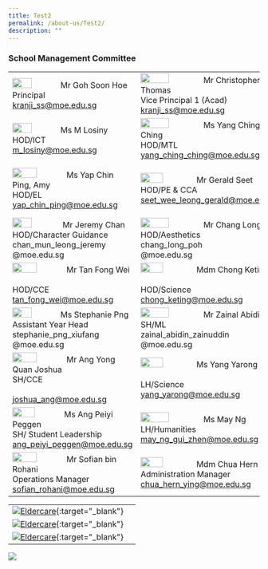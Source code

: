 ```yaml
---
title: Test2
permalink: /about-us/Test2/
description: ""
---
```

### School Management Committee



|  | | |
| -------- | -------- | -------- |
| <img src="/images/1smcsmc.png" style="width:40%">Mr Goh Soon Hoe<br>Principal<br>kranji_ss@moe.edu.sg 	| <img src="/images/2smcsmc.png" style="width:45%">Mr Christopher Thomas<br>Vice Principal 1 (Acad)<br>kranji_ss@moe.edu.sg 	| <img src="/images/3smcsmc.png" style="width:45%">Mrs Oh-Ong Lay Ling<br>Vice Principal 2 (Acad)<br>kranji_ss@moe.edu.sg 	|
| <img src="/images/4smcsmc.png" style="width:40%">Ms M Losiny<br>HOD/ICT<br>m_losiny@moe.edu.sg 	| <img src="/images/5smcsmc.png" style="width:45%">Ms Yang Ching-Ching<br>HOD/MTL<br>yang_ching_ching@moe.edu.sg 	| <img src="/images/6smcsmc.png" style="width:45%">Ms Yap Janny<br>HOD/Math<br>janny_yap@moe.edu.sg 	|
| <img src="/images/7smcsmc.png" style="width:45%">Ms Yap Chin Ping, Amy<br>HOD/EL<br>yap_chin_ping@moe.edu.sg 	| <img src="/images/8smcsmc.png" style="width:40%">Mr Gerald Seet<br>HOD/PE &amp; CCA<br>seet_wee_leong_gerald@moe.edu.sg 	| <img src="/images/9smcsmc.png" style="width:45%">Ms Natasha Bte Supa'at<br>School Staff Developer<br><br>natasha_supaat@moe.edu.sg 	|
|  <img src="/images/10smcsmc.png" style="width:40%"> Mr Jeremy Chan<br>HOD/Character Guidance<br>chan_mun_leong_jeremy<br>@moe.edu.sg 	| <img src="/images/11smcsmc.png" style="width:45%">Mr Chang Long Poh<br>HOD/Aesthetics<br>chang_long_poh<br>@moe.edu.sg 	| <img src="/images/12smcsmc.png" style="width:40%">Mr Desmond Tan<br>HOD/Humanities<br>tan_chee_wee_desmond<br>@moe.edu.sg 	| 
| <img src="/images/13smcsmc.png" style="width:45%">Mr Tan Fong Wei<br><br>HOD/CCE<br>tan_fong_wei@moe.edu.sg 	| <img src="/images/14smcsmc.png" style="width:40%">Mdm Chong Keting<br><br>HOD/Science<br>chong_keting@moe.edu.sg 	| <img src="/images/15smcsmc.png" style="width:43%">Mr Guay Hansen<br>Year Head (Upper Sec)<br>guay_hansen@moe.edu.sg 	|
| <img src="/images/16smcsmc.png" style="width:40%">Ms Stephanie Png<br>Assistant Year Head<br>stephanie_png_xiufang<br>@moe.edu.sg 	| <img src="/images/17smcsmc.png" style="width:45%">Mr Zainal Abidin<br>SH/ML<br>zainal_abidin_zainuddin<br>@moe.edu.sg 	| <img src="/images/18smcsmc.png" style="width:43%"><br>Ms Felicia Mah<br>SH/Student Well-Being<br>mah_rui_jing_felicia@moe.edu.sg |
| <img src="/images/19smcsmc.png" style="width:45%">Mr Ang Yong Quan Joshua<br>SH/CCE<br><br>joshua_ang@moe.edu.sg 	|<img src="/images/20smcsmc.png" style="width:40%">Ms Yang Yarong<br><br>LH/Science<br>yang_yarong@moe.edu.sg 	| <img src="/images/21smcsmc.png" style="width:45%">Ms Pan Qiuzhu<br>SH/Science Research<br><br>pan_qiuzhu@moe.edu.sg 	|
| <img src="/images/22smcsmc.png" style="width:43%">Ms Ang Peiyi Peggen<br>SH/ Student Leadership<br>ang_peiyi_peggen@moe.edu.sg 	| <img src="/images/23smcsmc.png" style="width:45%">Ms May Ng<br>LH/Humanities<br>may_ng_gui_zhen@moe.edu.sg 	|  
<img src="/images/24smcsmc.png" style="width:45%">Mr Sofian bin Rohani<br>Operations Manager<br>sofian_rohani@moe.edu.sg 	| <img src="/images/25smcsmc.png" style="width:40%">Mdm Chua Hern Ying<br>Administration Manager<br>chua_hern_ying@moe.edu.sg 	|

| | |
| --- | --- | 
| [![Eldercare](/images/eldercare-img.png)](/training/eldercare/){:target="_blank"} |
| [![Eldercare](/images/eldercare-banner-test.png)](/training/eldercare/){:target="_blank"} |
| [![Eldercare](/images/eldercare-img.png)](/training/eldercare/){:target="_blank"} |

![](/images/eldercare-banner-test.png)